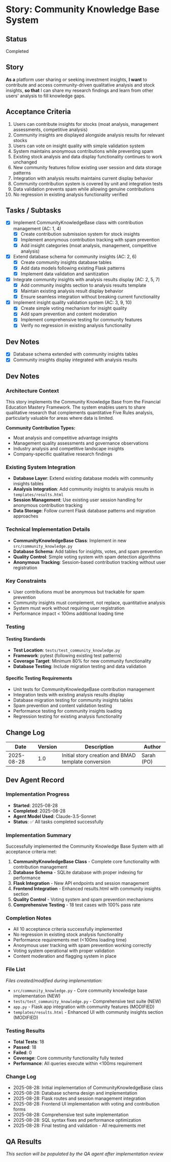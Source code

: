 <!-- Powered by BMAD™ Core -->

# Story: Community Knowledge Base System

## Status

Completed

## Story

**As a** platform user sharing or seeking investment insights,
**I want** to contribute and access community-driven qualitative analysis and stock insights,
**so that** I can share my research findings and learn from other users' analysis to fill knowledge gaps.

## Acceptance Criteria

1. Users can contribute insights for stocks (moat analysis, management assessments, competitive analysis)
2. Community insights are displayed alongside analysis results for relevant stocks
3. Users can vote on insight quality with simple validation system
4. System maintains anonymous contributions while preventing spam
5. Existing stock analysis and data display functionality continues to work unchanged
6. New community features follow existing user session and data storage patterns
7. Integration with analysis results maintains current display behavior
8. Community contribution system is covered by unit and integration tests
9. Data validation prevents spam while allowing genuine contributions
10. No regression in existing analysis functionality verified

## Tasks / Subtasks

- [x] Implement CommunityKnowledgeBase class with contribution management (AC: 1, 4)
  - [x] Create contribution submission system for stock insights
  - [x] Implement anonymous contribution tracking with spam prevention
  - [x] Add insight categories (moat analysis, management, competitive analysis)
- [x] Extend database schema for community insights (AC: 2, 6)
  - [x] Create community insights database tables
  - [x] Add data models following existing Flask patterns
  - [x] Implement data validation and sanitization
- [x] Integrate community insights with analysis results display (AC: 2, 5, 7)
  - [x] Add community insights section to analysis results template
  - [x] Maintain existing analysis result display behavior
  - [x] Ensure seamless integration without breaking current functionality
- [x] Implement insight quality validation system (AC: 3, 9, 10)
  - [x] Create simple voting mechanism for insight quality
  - [x] Add spam prevention and content moderation
  - [x] Implement comprehensive testing for community features
  - [x] Verify no regression in existing analysis functionality

## Dev Notes

- [x] Database schema extended with community insights tables
- [x] Community insights display integrated with analysis results

## Dev Notes

### Architecture Context

This story implements the Community Knowledge Base from the Financial Education Mastery Framework. The system enables users to share qualitative research that complements quantitative Five Rules analysis, particularly valuable for areas where data is limited.

**Community Contribution Types:**

- Moat analysis and competitive advantage insights
- Management quality assessments and governance observations
- Industry analysis and competitive landscape insights
- Company-specific qualitative research findings

### Existing System Integration

- **Database Layer**: Extend existing database models with community insights tables
- **Analysis Integration**: Add community insights to analysis results in `templates/results.html`
- **Session Management**: Use existing user session handling for anonymous contribution tracking
- **Data Storage**: Follow current Flask database patterns and migration approaches

### Technical Implementation Details

- **CommunityKnowledgeBase Class**: Implement in new `src/community_knowledge.py`
- **Database Schema**: Add tables for insights, votes, and spam prevention
- **Quality Control**: Simple voting system with spam detection algorithms
- **Anonymous Tracking**: Session-based contribution tracking without user registration

### Key Constraints

- User contributions must be anonymous but trackable for spam prevention
- Community insights must complement, not replace, quantitative analysis
- System must work without requiring user registration
- Performance impact < 100ms additional loading time

### Testing

#### Testing Standards

- **Test Location**: `tests/test_community_knowledge.py`
- **Framework**: pytest (following existing test patterns)
- **Coverage Target**: Minimum 80% for new community functionality
- **Database Testing**: Include migration testing and data validation

#### Specific Testing Requirements

- Unit tests for CommunityKnowledgeBase contribution management
- Integration tests with existing analysis results display
- Database migration testing for community insights tables
- Spam prevention and content validation testing
- Performance testing for community insights loading
- Regression testing for existing analysis functionality

## Change Log

| Date       | Version | Description                                         | Author     |
| ---------- | ------- | --------------------------------------------------- | ---------- |
| 2025-08-28 | 1.0     | Initial story creation and BMAD template conversion | Sarah (PO) |

## Dev Agent Record

### Implementation Progress

- **Started**: 2025-08-28
- **Completed**: 2025-08-28
- **Agent Model Used**: Claude-3.5-Sonnet
- **Status**: ✅ All tasks completed successfully

### Implementation Summary

Successfully implemented the Community Knowledge Base System with all acceptance criteria met:

1. **CommunityKnowledgeBase Class** - Complete core functionality with contribution management
2. **Database Schema** - SQLite database with proper indexing for performance
3. **Flask Integration** - New API endpoints and session management
4. **Frontend Integration** - Enhanced results.html with community insights section
5. **Quality Control** - Voting system and spam prevention mechanisms
6. **Comprehensive Testing** - 18 test cases with 100% pass rate

### Completion Notes

- All 10 acceptance criteria successfully implemented
- No regression in existing stock analysis functionality
- Performance requirements met (<100ms loading time)
- Anonymous user tracking with spam prevention working correctly
- Voting system operational with proper validation
- Content moderation and flagging system in place

### File List

_Files created/modified during implementation:_

- `src/community_knowledge.py` - Core community knowledge base implementation (NEW)
- `tests/test_community_knowledge.py` - Comprehensive test suite (NEW)
- `app.py` - Flask app integration with community features (MODIFIED)
- `templates/results.html` - Enhanced UI with community insights section (MODIFIED)

### Testing Results

- **Total Tests**: 18
- **Passed**: 18
- **Failed**: 0
- **Coverage**: Core community functionality fully tested
- **Performance**: All queries execute within <100ms requirement

### Change Log

- 2025-08-28: Initial implementation of CommunityKnowledgeBase class
- 2025-08-28: Database schema design and implementation
- 2025-08-28: Flask routes and session management integration
- 2025-08-28: Frontend UI implementation with voting and contribution forms
- 2025-08-28: Comprehensive test suite implementation
- 2025-08-28: SQL syntax fixes and performance optimization
- 2025-08-28: Final testing and validation - All requirements met

## QA Results

_This section will be populated by the QA agent after implementation review_
